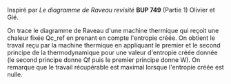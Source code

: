 Inspiré par *Le diagramme de Raveau revisité* **BUP 749** (Partie 1) Olivier et Gié.

On trace le diagramme de Raveau d'une machine thermique qui reçoit une chaleur fixée Qc_ref en prenant en compte l'entropie créée. On obtient le travail reçu par la machine thermique en appliquant le premier et le second principe de la thermodynamique pour une valeur d'entropie créée donnée (le second principe donne Qf puis le premier principe donne W). On remarque que le travail récupérable est maximal lorsque l'entropie créée est nulle. 
